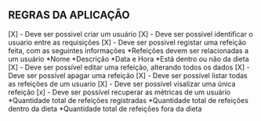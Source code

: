 
## REGRAS DA APLICAÇÃO
[X] - Deve ser possivel criar um usuário
[X] - Deve ser possivel identificar o usuario entre as requisições
[X] - Deve ser possivel registar uma refeição feita, com as seguintes informações
*Refeições devem ser relacionadas a um usuário
*Nome
*Descrição
*Data e Hora
*Está dentro ou não da dieta
[X] - Deve ser possível editar uma refeição, alterando todos os dados
[X] - Deve ser possível apagar uma refeição
[X] - Deve ser possível listar todas as refeições de um usuario
[X] - Deve ser possível visalizar uma única refeição
[x] - Deve ser possível recuperar as métricas de um usuário
*Quantidade total de refeições registradas
*Quantidade total de refeições dentro da dieta
*Quantidade total de refeições fora da dieta
